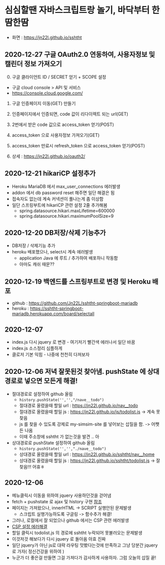 # 심심할땐 자바스크립트랑 놀기, 바닥부터 한땀한땀

- 화면 : <https://jn22l.github.io/sshtht>

## 2020-12-27 구글 OAuth2.0 연동하여, 사용자정보 및 캘린더 정보 가져오기

0. 구글 클라이언트 ID / SECRET 얻기 + SCOPE 설정

- 구글 cloud console > API 및 서비스
- https://console.cloud.google.com/

1. 구글 인증페이지 이동(GET) 만들기

2. 인증페이지에서 인증되면, code 값이 리다이렉트 되는 url(GET)

3. 2번에서 받은 code 값으로 access_token 얻기(POST)

4. access_token 으로 사용자정보 가져오기(GET)

5. access_token 만료시 refresh_token 으로 access_token 얻기(POST)

9. 상세 : <https://jn22l.github.io/oauth2/>


## 2020-12-21 hikariCP 설정추가

- Heroku MariaDB 에서 max_user_connections 에러발생
- addon 에서 db password reset 해주면 일단 해결은 됨
- 접속자도 없는데 계속 커넥션이 풀나는게 좀 이상함
- 일단 스프링부트에 hikariCP 관련 설정 2줄 추가해봄
  - spring.datasource.hikari.maxLifetime=600000
  - spring.datasource.hikari.maximumPoolSize=9

## 2020-12-20 DB저장/삭제 기능추가

- DB저장 / 삭제기능 추가
- heroku 배포했으나, select시 계속 에러발생
  - application Java 에 루트 / 추가하여 배포하니 작동함
  - 아마도 캐쉬 때문??

## 2020-12-19 백엔드를 스프링부트로 변경 및 Heroku 배포

- github : <https://github.com/Jn22L/sshtht-springboot-mariadb>
- heroku : <https://sshtht-springboot-mariadb.herokuapp.com/board/selectall>

## 2020-12-07

- index.js 다시 jquery 로 변경 - 여기저기 빨간색 에러나서 일단 바꿈
- index.js 소스정리 심플하게
- 클로저 기본 익힘 - 나중에 천천히 다져보자

## 2020-12-06 저녁 잘못된것 찾아냄. pushState 에 상대경로로 넣으면 모든게 해결!

- 절대경로로 설정하여 github 올림
  - `history.pushState('','',"/nave__todo")`
  - 절대경로 올렸을때 할일 url : https://jn22l.github.io/nav__todo
  - 절대경로 올렸을때 할일 js : https://jn22l.github.io/js/todolist.js -> 계속 못찾음
  - js 를 찾을 수 있도록 강제로 my-simsim-site 를 넣어보는 삽질을 함. -> 어쨋든 나옴
  - 이때 주소창에 sshtht 가 없는것을 발견 .. 아
- 상대경로로 pushState 설정하여 github 올림
  - `history.pushState('','',"./nave__todo")`
  - 상대경로 올렸을때 할일 url : https://jn22l.github.io/sshtht/nav__home
  - 상대경로 올렸을때 할일 js : https://jn22l.github.io/sshtht/todolist.js -> 잘찾음!!! 어휴ㅎ

## 2020-12-06

- 메뉴클릭시 이동을 위하여 jquery 사용하던것을 걷어냄
- fetch + pushstate 로 ajax 및 history 구현 [참조](https://poiemaweb.com/js-spa)
- 페이지는 가져왔으나, innerHTML -> SCRIPT 실행안된 문제발생
  - 스크립트 실행가능하도록 구글링 -> 함수추가 해결!
- 그러나, 로컬에서 잘 되었으나 github 에서는 CSP 관련 에러발생
- [CSP 설정 에러해결](https://developers.google.com/web/fundamentals/security/csp?hl=ko)
- 할일 클릭시 todolist.js 의 경로에 sshtht 누락되어 못불러오는 문제발생
- 이것저것 해보다가 다시 jquery 로 돌아옴 아효 진짜
- 일단 jquery가 아닌 js로 대략 라우팅 맛봤다는것에 만족하고 그냥 당분간 jquery 로 가자( 정신건강을 위하여 )
- 누군가 더 좋은걸 만들면 그걸 가져다가 감사하게 사용하자. 그럼 오늘의 삽질 끝!
